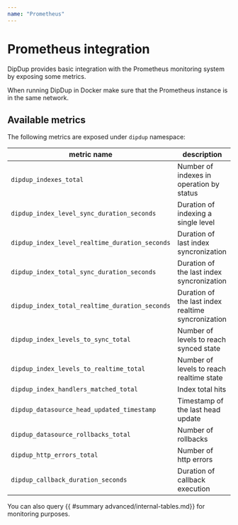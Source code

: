 ```yaml
---
name: "Prometheus"
---
```


# Prometheus integration

DipDup provides basic integration with the Prometheus monitoring system by exposing some metrics.

When running DipDup in Docker make sure that the Prometheus instance is in the same network.

## Available metrics

The following metrics are exposed under `dipdup` namespace:

| metric name | description |
|-|-|
| `dipdup_indexes_total` | Number of indexes in operation by status |
| `dipdup_index_level_sync_duration_seconds` | Duration of indexing a single level |
| `dipdup_index_level_realtime_duration_seconds` | Duration of last index syncronization |
| `dipdup_index_total_sync_duration_seconds` | Duration of the last index syncronization |
| `dipdup_index_total_realtime_duration_seconds` | Duration of the last index realtime syncronization |
| `dipdup_index_levels_to_sync_total` | Number of levels to reach synced state |
| `dipdup_index_levels_to_realtime_total` | Number of levels to reach realtime state |
| `dipdup_index_handlers_matched_total` | Index total hits |
| `dipdup_datasource_head_updated_timestamp` | Timestamp of the last head update |
| `dipdup_datasource_rollbacks_total` | Number of rollbacks |
| `dipdup_http_errors_total` | Number of http errors |
| `dipdup_callback_duration_seconds` | Duration of callback execution |

You can also query {{ #summary advanced/internal-tables.md}} for monitoring purposes.
